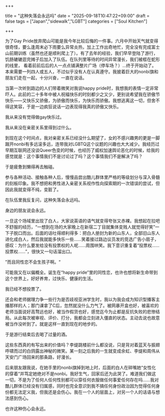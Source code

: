 +++

title = "这种失落会永远吗"
date = "2025-09-18T10:47:22+09:00"
draft = false
tags = ["Japan","sidewalk","LGBT"]
categories = ["Soul Kitchen"]

+++

为了Gay Pride放弃爬山可能是我今年比较后悔的一件事。六月中开始天气就变得很奇怪，要么逢周末必下雨要么异常炎热，加上工作出奇地忙，完全没有完成富士山前期训练（虽然也还是顺利爬上了）。有了去年的经验，我们早早登陆了游行，饥肠辘辘逛完摊子后加入了队伍。在队列里等待的时间异常漫长，我们被框在蛇形的线里， 看着前前后后的人一点点铺满整片广场（停车场？）…终于开始动了。本来需要一列四人或五人，不过似乎没有人在认真遵守。我披着巨大的nonbi旗和朋友们走在一起，十分兴奋，一直在说话。


当第一次听到路边的人们带着微笑对我说happy pride时，我想我的表情一定非常吓人。此前的二十多年中被人祝福快乐的时刻都少之又少，更别说希望我在骄傲节快乐——又快乐又骄傲，为骄傲而快乐，为快乐而骄傲。我想逃离这一切，但舍不得这笑容，于是一边疯狂说话一边表现得我真的骄傲又快乐。


我从来没有觉得做gay快乐过。


我从来没在亲密关系里得到过什么。


到现在这个时间点，我对亲密关系已经没什么期望了，女的不感兴趣男的更是一脚踹开nonbi有多远滚多远，连带我对LGBTQ这个议题的兴趣也大大减少。我经历过早期互联网还没谈Queer色变的时候，也经历了威权加速舆论恶化的时候，给我的感觉就是：这个事情我们不是讨论过了吗？这个事情我们不是解决了吗？


于是疲惫到懒得再去触碰。


参与各种活动、接触各种人后，慢慢品尝出酷儿群体里严格的等级划分与深入骨髓的刻板印象。我不想把和男性进入亲密关系视作性向探索期的一次错误的尝试，但因此我就变得不纯，变脏了。


在队伍里我反复问，这种失落会永远吗。


身边的朋友说会永远。


一旦这个场域里出现了白人，大家说英语的语气就变得夸张又赤裸。我想起在拉吧不舒服的经历，“一想到在场的大家晚上在新宿二丁目就集体变贱人就觉得好笑”一下子脱口而出。后面的话吐得顺利得多：把白人册封为新的山东人，全部旧山东人进化成白人，然后我就能多快乐一些……笑着接过路边议员发的竞选广告小扇子，感叹：为什么要发给没有投票权的人呢……周围哄笑。我下意识重复着“投票权……投票权……”，很快又一句话溜出口。


”而且同性恋不会生孩子啊。“

可能我又在以偏概全。诞生在“happy pride”里的同性恋，也许也想将新生命带到这个世界上，好好养育，过快乐、健康的生活。


我已经不想投票了。


还会和老师据理力争一些行为是否歧视亚洲学生时，我以为我会成为知识型播客主播那样的人；那门课拿了C后，忽然就没什么力气了。被网暴开盒也好，被喜欢的老师当面说好高骛远也好，被当作假货也好，感觉迄今为止都是反抗失败的悲惨结局。从此每次被审视、评价、打分，我都会立刻进入僵直的状态。主动去说也故意被当作没听到了。就是这样一直到现在的地步的。


于是游行结束后去喝了过量的酒。


这些东西真的有写出来的价值吗？李缇跳楼前什么都没说，只是背对着蓝天与振翅呼啸而过的白鸽露出神秘的微笑。某一刻之后我的一生就变成余虹、李缇和周伟从天安门广场回来的那条路，好漫长。


后来朋友跟我说，在她手里的nonbi旗掉到地上时，后面的白人在碎嘴她“女性化的穿着“并笃定她绝对不是nonbi。我好生气，回家后还为此哭了。难道我们做这一切，不是为了任何人任何性别都可以穿任何衣服做任何事爱任何存在吗……我对酷儿群体已经没有归属感，同时也完全意识到我不搞任何身份政治因为觉得任何身份都无法定义我，但我还是会伤心。我在一个人的层面上，对另一个人的话语与想法感到伤心。


也许这种伤心会永远。
